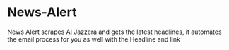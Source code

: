 # News-Alert
News Alert scrapes Al Jazzera and gets the latest headlines, it automates the email process for you as well with the Headline and link
